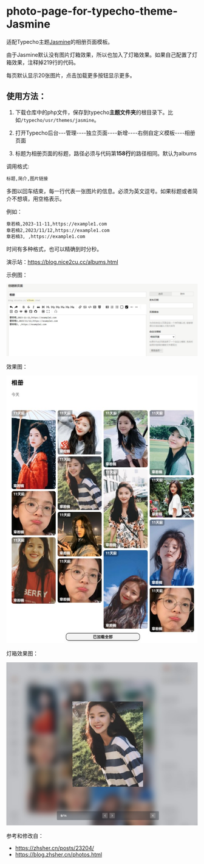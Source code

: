 # photo-page-for-typecho-theme-Jasmine
适配Typecho主题[Jasmine](https://github.com/liaocp666/Jasmine)的相册页面模板。

由于Jasmine默认没有图片灯箱效果，所以也加入了灯箱效果。如果自己配置了灯箱效果，注释掉219行的代码。

每页默认显示20张图片，点击加载更多按钮显示更多。

## 使用方法：

1. 下载仓库中的php文件，保存到typecho**主题文件夹**的根目录下。比如`/typecho/usr/themes/jasmine`。

2. 打开Typecho后台---管理----独立页面----新增----右侧自定义模板----相册页面

3. 标题为相册页面的标题，路径必须与代码第**158行**的路径相同。默认为albums

调用格式:

```markdown
标题,简介,图片链接
```

多图以回车结束，每一行代表一张图片的信息。必须为英文逗号。如果标题或者简介不想填，用空格表示。

例如：

```markdown
章若楠,2023-11-11,https://example1.com
章若楠2,2023/11/12,https://example1.com
章若楠3, ,https://example1.com
```

时间有多种格式，也可以精确到时分秒。

演示站：<https://blog.nice2cu.cc/albums.html>

示例图：

![](https://raw.githubusercontent.com/WShuai123/photo-page-for-typecho-theme-Jasmine/main/pic/3.jpg)

效果图：

![](https://raw.githubusercontent.com/WShuai123/photo-page-for-typecho-theme-Jasmine/main/pic/14.jpg)

灯箱效果图：

![](https://raw.githubusercontent.com/WShuai123/photo-page-for-typecho-theme-Jasmine/main/pic/15.jpg)

参考和修改自：

+ <https://zhsher.cn/posts/23204/>
+ <https://blog.zhsher.cn/photos.html>
